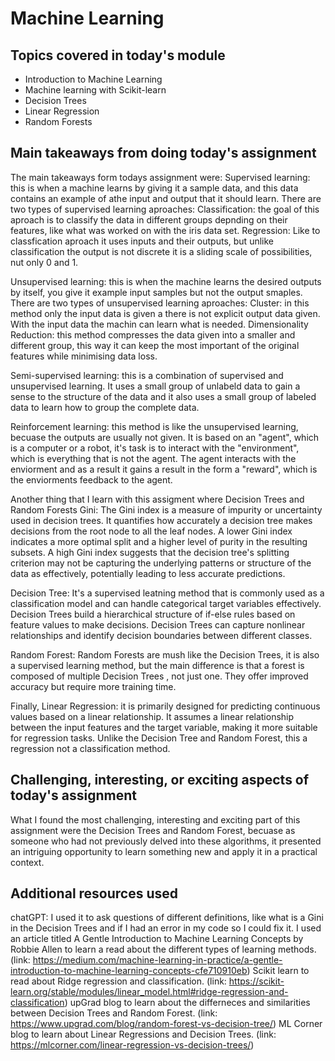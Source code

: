 # Machine Learning

## Topics covered in today's module

* Introduction to Machine Learning
* Machine learning with Scikit-learn
* Decision Trees
* Linear Regression
* Random Forests

## Main takeaways from doing today's assignment

The main takeaways form todays assignment were:
  Supervised learning: this is when a machine learns by giving it a sample data, and this data contains an example of athe input and output that it should learn. There are two types of supervised learning aproaches: 
      Classification: the goal of this aproach is to classify the data in different groups depnding on their features, like what was worked on with the iris data set.
      Regression: Like to classfication aproach it uses inputs and their outputs, but unlike classification the output is not discrete it is a sliding scale of possibilities, nut only 0 and 1. 
      
  Unsupervised learning: this is when the machine learns the desired outputs by itself, you give it example input samples but not the output smaples. There are two types of unsupervised learning aproaches:
      Cluster: in this method only the input data is given a there is not explicit output data given. With the input data the machin can learn what is needed.
      Dimensionality Reduction: this method compresses the data given into a smaller and different group, this way it can keep the most important of the original features while minimising data loss.
      
  Semi-supervised learning: this is a combination of supervised and unsupervised learning. It uses a small group of unlabeld data to gain a sense to the structure of the data and it also uses a small group of labeled data to learn how to group the complete data.

  Reinforcement learning: this method is like the unsupervised learning, becuase the outputs are usually not given. It is based on an "agent", which is a computer or a robot, it's task is to interact with the "environment", which is everything that is not the agent. The agent interacts with the enviorment and as a result it gains a result in the form a "reward", which is the enviorments feedback to the agent.

Another thing that I learn with this assigment where Decision Trees and Random Forests
  Gini: The Gini index is a measure of impurity or uncertainty used in decision trees. It quantifies how accurately a decision tree makes decisions from the root node to all the leaf nodes. A lower Gini index indicates a more optimal split and a higher level of purity in the resulting subsets. A high Gini index suggests that the decision tree's splitting criterion may not be capturing the underlying patterns or structure of the data as effectively, potentially leading to less accurate predictions.
  
  Decision Tree: It's a supervised leatning method that is commonly used as a classification model and can handle categorical target variables effectively. Decision Trees build a hierarchical structure of if-else rules based on feature values to make decisions. Decision Trees can capture nonlinear relationships and identify decision boundaries between different classes. 
  
  Random Forest: Random Forests are mush like the Decision Trees, it is also a supervised learning method, but the main difference is that a forest is composed of multiple Decision Trees , not just one. They offer improved accuracy but require more training time. 
  
Finally, Linear Regression: it is primarily designed for predicting continuous values based on a linear relationship. It assumes a linear relationship between the input features and the target variable, making it more suitable for regression tasks. Unlike the Decision Tree and Random Forest, this a regression not a classification method. 

## Challenging, interesting, or exciting aspects of today's assignment

What I found the most challenging, interesting and exciting part of this assignment were the Decision Trees and Random Forest, becuase as someone who had not previously delved into these algorithms, it presented an intriguing opportunity to learn something new and apply it in a practical context.

## Additional resources used 
chatGPT: I used it to ask questions of different definitions, like what is a Gini in the Decision Trees and if I had an error in my code so I could fix it. 
I used an article titled A Gentle Introduction to Machine Learning Concepts by Robbie Allen to learn a read about the different types of learning methods. (link: https://medium.com/machine-learning-in-practice/a-gentle-introduction-to-machine-learning-concepts-cfe710910eb)
Scikit learn to read about Ridge regression and classification. (link: https://scikit-learn.org/stable/modules/linear_model.html#ridge-regression-and-classification)
upGrad blog to learn about the differneces and similarities between Decision Trees and Random Forest. (link: https://www.upgrad.com/blog/random-forest-vs-decision-tree/)
ML Corner blog to learn about Linear Regressions and Decision Trees. (link: https://mlcorner.com/linear-regression-vs-decision-trees/)

